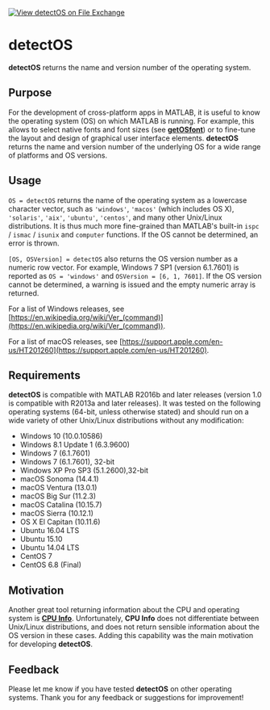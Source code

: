 [![View detectOS on File Exchange](https://www.mathworks.com/matlabcentral/images/matlab-file-exchange.svg)](https://www.mathworks.com/matlabcentral/fileexchange/59695-detectos)

# detectOS

**detectOS** returns the name and version number of the operating system.

## Purpose

For the development of cross-platform apps in MATLAB, it is useful to know the operating system (OS) on which MATLAB is running. For example, this allows to select native fonts and font sizes (see **[getOSfont](https://www.mathworks.com/matlabcentral/fileexchange/60710-getosfont)**) or to fine-tune the layout and design of graphical user interface elements. **detectOS** returns the name and version number of the underlying OS for a wide range of platforms and OS versions. 

## Usage 

`OS = detectOS` returns the name of the operating system as a lowercase character vector, such as `'windows'`, `'macos'` (which includes OS X), `'solaris'`, `'aix'`, `'ubuntu'`, `'centos'`, and many other Unix/Linux distributions. It is thus much more fine-grained than MATLAB's built-in `ispc` / `ismac` / `isunix` and `computer` functions. 
If the OS cannot be determined, an error is thrown.

`[OS, OSVersion] = detectOS` also returns the OS version number as a numeric row vector. For example, Windows 7 SP1 (version 6.1.7601) is reported as `OS = 'windows'` and `OSVersion = [6, 1, 7601]`. 
If the OS version cannot be determined, a warning is issued and the empty numeric array is returned.

For a list of Windows releases, see [https://en.wikipedia.org/wiki/Ver_(command)](https://en.wikipedia.org/wiki/Ver_(command)).

For a list of macOS releases, see [https://support.apple.com/en-us/HT201260](https://support.apple.com/en-us/HT201260).

## Requirements

**detectOS** is compatible with MATLAB R2016b and later releases (version 1.0 is compatible with R2013a and later releases). It was tested on the following operating systems (64-bit, unless otherwise stated) and should run on a wide variety of other Unix/Linux distributions without any modification:

* Windows 10 (10.0.10586)
* Windows 8.1 Update 1 (6.3.9600)
* Windows 7 (6.1.7601)
* Windows 7 (6.1.7601), 32-bit
* Windows XP Pro SP3 (5.1.2600),32-bit
* macOS Sonoma (14.4.1)
* macOS Ventura (13.0.1)
* macOS Big Sur (11.2.3)
* macOS Catalina (10.15.7)
* macOS Sierra (10.12.1)
* OS X El Capitan (10.11.6)
* Ubuntu 16.04 LTS
* Ubuntu 15.10
* Ubuntu 14.04 LTS
* CentOS 7
* CentOS 6.8 (Final)

## Motivation

Another great tool returning information about the CPU and operating system is **[CPU Info](https://www.mathworks.com/matlabcentral/fileexchange/33155-cpu-info)**. Unfortunately, **CPU Info** does not differentiate between Unix/Linux distributions, and does not return sensible information about the OS version in these cases. Adding this capability was the main motivation for developing **detectOS**.

## Feedback

Please let me know if you have tested **detectOS** on other operating systems. Thank you for any feedback or suggestions for improvement!
